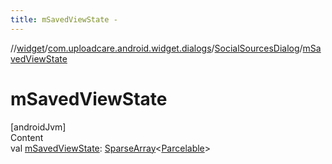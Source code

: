 ```yaml
---
title: mSavedViewState -
---
```

//[widget](../../index.md)/[com.uploadcare.android.widget.dialogs](../index.md)/[SocialSourcesDialog](index.md)/[mSavedViewState](m-saved-view-state.md)



# mSavedViewState  
[androidJvm]  
Content  
val [mSavedViewState](m-saved-view-state.md): [SparseArray](https://developer.android.com/reference/kotlin/android/util/SparseArray.html)<[Parcelable](https://developer.android.com/reference/kotlin/android/os/Parcelable.html)>  




